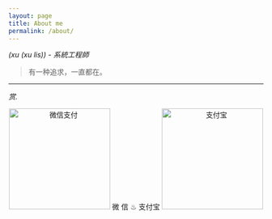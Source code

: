 ```yaml
---
layout: page
title: About me
permalink: /about/
---
```


*(xu (xu lis)) - 系統工程師*

> 有一种追求，一直都在。

---

<i style="text-align: center">赏.</i>

<div style="text-align: center"><img src="http://olq9z1vkh.bkt.clouddn.com/wechat.png" alt="微信支付" width="200px" /> 微 信  ♨︎  支付宝 <img src="http://olq9z1vkh.bkt.clouddn.com/alipay.png" alt="支付宝"   width="200px" /></div>

